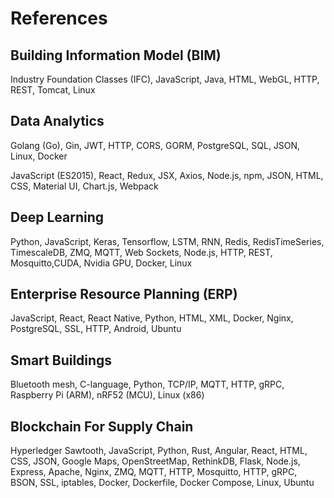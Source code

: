 # References

## Building Information Model (BIM)

Industry Foundation Classes (IFC), JavaScript, Java, HTML, WebGL, HTTP, REST, Tomcat, Linux

## Data Analytics

Golang (Go), Gin, JWT, HTTP, CORS, GORM, PostgreSQL, SQL, JSON, Linux, Docker

JavaScript (ES2015), React, Redux, JSX, Axios, Node.js, npm, JSON, HTML, CSS, Material UI, Chart.js, Webpack

## Deep Learning

Python, JavaScript, Keras, Tensorflow, LSTM, RNN, Redis, RedisTimeSeries, TimescaleDB, ZMQ, MQTT, Web Sockets, Node.js, HTTP, REST, Mosquitto,CUDA, Nvidia GPU, Docker, Linux

## Enterprise Resource Planning (ERP)

JavaScript, React, React Native, Python, HTML, XML, Docker, Nginx, PostgreSQL, SSL, HTTP, Android, Ubuntu

## Smart Buildings

Bluetooth mesh, C-language, Python, TCP/IP, MQTT, HTTP, gRPC, Raspberry Pi (ARM), nRF52 (MCU), Linux (x86)

## Blockchain For Supply Chain

Hyperledger Sawtooth, JavaScript, Python, Rust, Angular, React, HTML, CSS, JSON, Google Maps, OpenStreetMap, RethinkDB, Flask, Node.js, Express, Apache, Nginx, ZMQ, MQTT, HTTP, Mosquitto, HTTP, gRPC, BSON, SSL, iptables, Docker, Dockerfile, Docker Compose, Linux, Ubuntu
